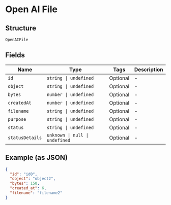 
# Open AI File

## Structure

`OpenAIFile`

## Fields

| Name | Type | Tags | Description |
|  --- | --- | --- | --- |
| `id` | `string \| undefined` | Optional | - |
| `object` | `string \| undefined` | Optional | - |
| `bytes` | `number \| undefined` | Optional | - |
| `createdAt` | `number \| undefined` | Optional | - |
| `filename` | `string \| undefined` | Optional | - |
| `purpose` | `string \| undefined` | Optional | - |
| `status` | `string \| undefined` | Optional | - |
| `statusDetails` | `unknown \| null \| undefined` | Optional | - |

## Example (as JSON)

```json
{
  "id": "id0",
  "object": "object2",
  "bytes": 150,
  "created_at": 6,
  "filename": "filename2"
}
```

